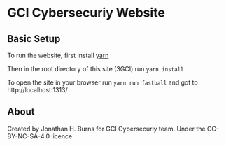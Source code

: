 # GCI Cybersecuriy Website

## Basic Setup
To run the website, first install [yarn](https://yarnpkg.com/lang/en/)

Then in the root directory of this site (3GCI) run `yarn install`

To open the site in your browser run `yarn run fastball` and got to http://localhost:1313/

## About

Created by Jonathan H. Burns for GCI Cybersecuriy team. Under the CC-BY-NC-SA-4.0 licence.
